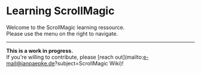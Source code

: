 # Learning ScrollMagic

Welcome to the ScrollMagic learning ressource.  
Please use the menu on the right to navigate.

***
__This is a work in progress.__  
If you're willing to contribute, please [reach out](mailto:e-mail@janpaepke.de?subject=ScrollMagic Wiki)!



